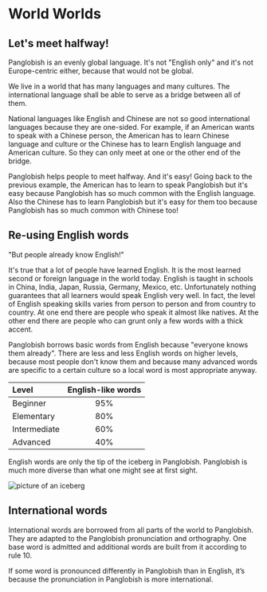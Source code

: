 # World Worlds

## Let's meet halfway!

Panglobish is an evenly global language.
It's not "English only" and it's not Europe-centric either,
because that would not be global.

We live in a world that has many languages and many cultures.
The international language shall be able to serve as a bridge between all of them.

National languages like English and Chinese are not so good international languages because they are one-sided.
For example, if an American wants to speak with a Chinese person,
the American has to learn Chinese language and culture
or the Chinese has to learn English language and American culture.
So they can only meet at one or the other end of the bridge.

Panglobish helps people to meet halfway.
And it's easy!
Going back to the previous example,
the American has to learn to speak Panglobish
but it's easy because Panglobish has so much common with the English language.
Also the Chinese has to learn Panglobish
but it's easy for them too because Panglobish has so much common with Chinese too!


## Re-using English words

"But people already know English!"

It's true that a lot of people have learned English.
It is the most learned second or foreign language in the world today.
English is taught in schools in China, India, Japan, Russia, Germany, Mexico, etc.
Unfortunately nothing guarantees that all learners would speak English very well.
In fact, the level of English speaking skills varies from person to person and from country to country.
At one end there are people who speak it almost like natives.
At the other end there are people who can grunt only a few words with a thick accent.

Panglobish borrows basic words from English because "everyone knows them already".
There are less and less English words on higher levels,
because most people don't know them
and because many advanced words are specific to a certain culture
so a local word is most appropriate anyway.

| Level          | English-like words |
|:---------------|:------------------:|
| Beginner       |        95%         |
| Elementary     |        80%         |
| Intermediate   |        60%         |
| Advanced       |        40%         |

English words are only the tip of the iceberg in Panglobish.
Panglobish is much more diverse than what one might see at first sight.

![](http://www.kupsala.net/PanGlobish/grafe/aismonte_eng.png "picture of an iceberg")


## International words

International words are borrowed from all parts of the world to Panglobish.
They are adapted to the Panglobish pronunciation and orthography.
One base word is admitted and additional words are built from it according to rule 10.

If some word is pronounced differently in Panglobish than in English, it’s because the pronunciation in Panglobish is more international.

